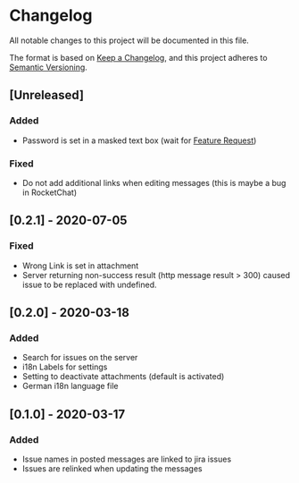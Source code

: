 # Changelog
All notable changes to this project will be documented in this file.

The format is based on [Keep a Changelog](https://keepachangelog.com/en/1.0.0/),
and this project adheres to [Semantic Versioning](https://semver.org/spec/v2.0.0.html).

## [Unreleased]

### Added

* Password is set in a masked text box (wait for [Feature Request](https://github.com/RocketChat/Rocket.Chat.Apps-engine/issues/238))

### Fixed

* Do not add additional links when editing messages (this is maybe a bug in RocketChat)

## [0.2.1] - 2020-07-05

### Fixed

* Wrong Link is set in attachment
* Server returning non-success result (http message result > 300) caused issue to be replaced with undefined.

## [0.2.0] - 2020-03-18

### Added

* Search for issues on the server
* i18n Labels for settings
* Setting to deactivate attachments (default is activated)
* German i18n language file

## [0.1.0] - 2020-03-17

### Added

* Issue names in posted messages are linked to jira issues
* Issues are relinked when updating the messages
